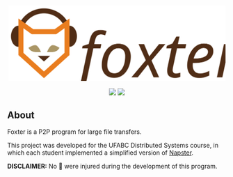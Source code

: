 <p align="center">
  <a href="https://github.com/pi-etro/foxter">
    <img src="https://raw.githubusercontent.com/pi-etro/foxter/main/img/foxter.svg" width="500">
  </a>
</p>
<p align="center">
    <a href="https://www.java.com" alt="Made with Java">
        <img src="https://img.shields.io/badge/Made%20with-Java-B07219.svg" /></a>
    <a href="https://www.gnu.org/licenses/gpl-3.0.html" alt="GPLv3">
        <img src="https://img.shields.io/badge/License-GPLv3-CB0000.svg" /></a>
</p>

## About

Foxter is a P2P program for large file transfers.

This project was developed for the UFABC Distributed Systems course, in which each student implemented a simplified version of [Napster](https://en.wikipedia.org/wiki/Napster_(pay_service)).

**DISCLAIMER:** No 🦊 were injured during the development of this program.
